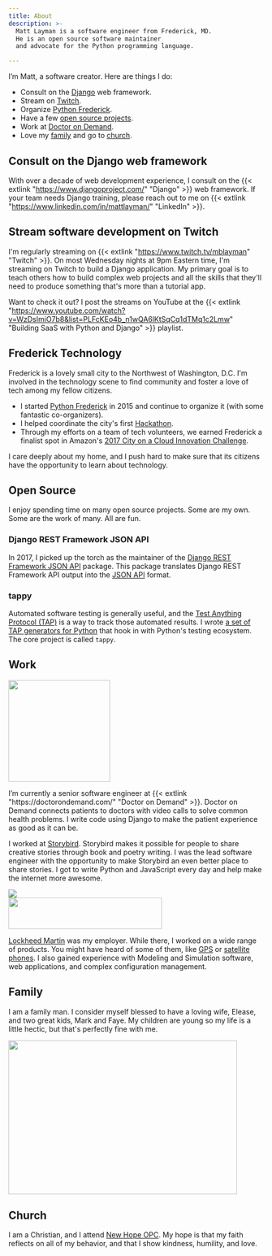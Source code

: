 ```yaml
---
title: About
description: >-
  Matt Layman is a software engineer from Frederick, MD.
  He is an open source software maintainer
  and advocate for the Python programming language.

---
```

I’m Matt, a software creator. Here are things I do:

* Consult on the <a href="#django">Django</a> web framework.
* Stream on <a href="#twitch">Twitch</a>.
* Organize <a href="#frederick">Python Frederick</a>.
* Have a few <a href="#projects">open source projects</a>.
* Work at <a href="#work">Doctor on Demand</a>.
* Love my <a href="#family">family</a> and go to <a href="#church">church</a>.

<a name='django'></a>
## Consult on the Django web framework

With over a decade of web development experience,
I consult on the {{< extlink "https://www.djangoproject.com/" "Django" >}} web framework.
If your team needs Django training,
please reach out to me on {{< extlink "https://www.linkedin.com/in/mattlayman/" "LinkedIn" >}}.

<a name='twitch'></a>
## Stream software development on Twitch

I'm regularly streaming on {{< extlink "https://www.twitch.tv/mblayman" "Twitch" >}}.
On most Wednesday nights at 9pm Eastern time,
I'm streaming on Twitch
to build a Django application.
My primary goal is to teach others how to build complex web projects
and all the skills that they'll need to produce something
that's more than a tutorial app.

Want to check it out?
I post the streams on YouTube
at the {{< extlink "https://www.youtube.com/watch?v=WzDsImiO7b8&list=PLFcKEo4b_n1wQA6lKtSqCq1dTMq1c2Lmw" "Building SaaS with Python and Django" >}} playlist.

<a name='frederick'></a>
## Frederick Technology

Frederick is a lovely small city
to the Northwest
of Washington, D.C.
I'm involved
in the technology scene
to find community
and foster a love of tech
among my fellow citizens.

* I started
  <a href="https://www.pythonfrederick.org/" target="_blank">Python Frederick</a>
  in 2015
  and continue to organize it
  (with some fantastic co-organizers).
* I helped coordinate the city's first
  <a href="https://www.hackfrederick.com/" target="_blank">Hackathon</a>.
* Through my efforts
  on a team of tech volunteers,
  we earned Frederick a finalist spot
  in Amazon's <a href="https://aws.amazon.com/stateandlocal/cityonacloud/2017finalists/" target="_blank">2017 City on a Cloud Innovation Challenge</a>.

I care deeply about my home,
and I push hard to make sure
that its citizens have the opportunity to learn
about technology.

<a name='projects'></a>
## Open Source

I enjoy spending time
on many open source projects.
Some are my own.
Some are the work of many.
All are fun.

### Django REST Framework JSON API

In 2017,
I picked up the torch
as the maintainer
of the <a href="https://github.com/django-json-api/django-rest-framework-json-api" target="_blank">Django REST Framework JSON API</a>
package.
This package translates
Django REST Framework API output
into the <a href="http://jsonapi.org/" target="_blank">JSON API</a> format.

### tappy

Automated software testing is generally useful,
and the <a href="http://testanything.org/" target="_blank">Test Anything Protocol (TAP)</a>
is a way to track those automated results.
I wrote
<a href="https://github.com/python-tap" target="_blank">a set of TAP generators for Python</a>
that hook in with Python's testing ecosystem.
The core project is called `tappy`.

<a name='work'></a>
## Work

<div class="flex flex-col sm:flex-row justify-between">
  <div class="w-full sm:w-1/4 sm:mx-8 mb-8">
    <img class='mx-auto' src='/about/dod.jpg' width='200' height='200'>
  </div>
  <div class="w-full sm:w-3/4">
    <p>
I’m currently a senior software engineer
at {{< extlink "https://doctorondemand.com/" "Doctor on Demand" >}}.
Doctor on Demand connects patients to doctors
with video calls
to solve common health problems.
I write code using Django
to make the patient experience
as good as it can be.
    </p>
  </div>
</div>

<div class="flex flex-col-reverse sm:flex-row">
  <div class="w-full sm:w-3/4 mb-8">
    <p>
I worked at <a href="https://storybird.com" target="_blank">Storybird</a>.
Storybird makes it possible for people to share creative stories
through book and poetry writing.
I was the lead software engineer
with the opportunity to make Storybird an even better place to share stories.
I got to write Python and JavaScript every day
and help make the internet more awesome.
    </p>
  </div>
  <div class="w-full sm:w-1/4 sm:mx-8 mb-8">
    <img class='mx-auto' src='/about/storybird.gif'>
  </div>
</div>

<div class="flex flex-col sm:flex-row justify-between items-center">
  <div class="w-full sm:w-1/3 sm:mx-8 mb-8">
    <img class='mx-auto' src='/about/lm.png' width='302' height='62'>
  </div>
  <div class="w-full sm:w-2/3">
    <p>
<a href="https://lockheedmartin.com/" target="_blank">Lockheed Martin</a> was my employer.
While there, I worked on a wide range of products.
You might have heard of some of them,
like <a href="https://en.wikipedia.org/wiki/Global_Positioning_System#Control_segment" target="_blank">GPS</a>
or <a href="https://www.iridium.com/network/iridium-next/" target="_blank">satellite phones</a>.
I also gained experience with Modeling and Simulation software,
web applications,
and complex configuration management.
    </p>
  </div>
</div>



<a name='family'></a>
## Family

I am a family man.
I consider myself blessed to have a loving wife, Elease, and
two great kids, Mark and Faye.
My children are young so my life is a
little hectic, but that's perfectly fine with me.

<img class='mx-auto my-8' src='/about/family.jpg' width='450' height='303'>

<a name='church'></a>
## Church

I am a Christian, and I attend <a href="http://newhopeopc.org/" target="_blank">New Hope OPC</a>.
My hope is that my faith reflects on all of my behavior, and that I show kindness,
humility, and love.
